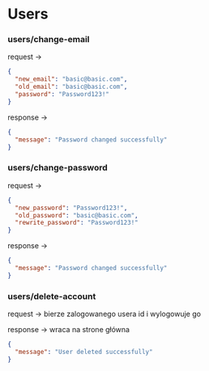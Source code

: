 # Users

### users/change-email

request ->
```JSON
{
  "new_email": "basic@basic.com",
  "old_email": "basic@basic.com",
  "password": "Password123!"
}
```

response ->
```JSON
{
  "message": "Password changed successfully"
}
```

### users/change-password

request ->
```JSON
{
  "new_password": "Password123!",
  "old_password": "basic@basic.com",
  "rewrite_password": "Password123!"
}
```

response ->
```JSON
{
  "message": "Password changed successfully"
}
```

### users/delete-account

request -> bierze zalogowanego usera id i wylogowuje go

response -> wraca na strone główna
```JSON
{
  "message": "User deleted successfully"
}
```